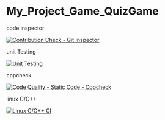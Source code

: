 # My_Project_Game_QuizGame
code inspector

[![Contribution Check - Git Inspector](https://github.com/Tamil-durga-Pari/My_Project_Game_QuizGame/actions/workflows/gitinspector.yml/badge.svg)](https://github.com/Tamil-durga-Pari/My_Project_Game_QuizGame/actions/workflows/gitinspector.yml)

unit Testing

[![Unit Testing](https://github.com/Tamil-durga-Pari/My_Project_Game_QuizGame/actions/workflows/unit_testing.yml/badge.svg)](https://github.com/Tamil-durga-Pari/My_Project_Game_QuizGame/actions/workflows/unit_testing.yml)

cppcheck

[![Code Quality - Static Code - Cppcheck](https://github.com/Tamil-durga-Pari/My_Project_Game_QuizGame/actions/workflows/cppcheck.yml/badge.svg)](https://github.com/Tamil-durga-Pari/My_Project_Game_QuizGame/actions/workflows/cppcheck.yml)

linux C/C++

[![Linux C/C++ CI](https://github.com/Tamil-durga-Pari/My_Project_Game_QuizGame/actions/workflows/linux_c-cpp.yml/badge.svg)](https://github.com/Tamil-durga-Pari/My_Project_Game_QuizGame/actions/workflows/linux_c-cpp.yml)
